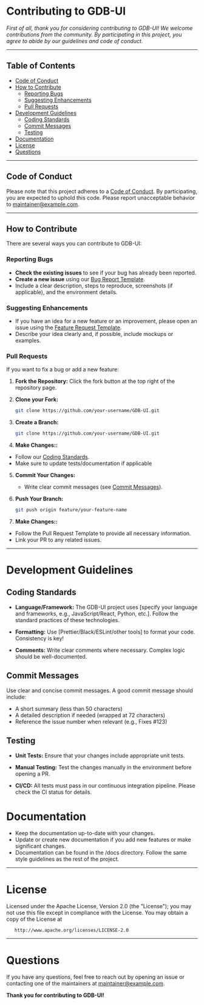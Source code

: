 # Contributing to GDB-UI

_First of all, thank you for considering contributing to GDB-UI! We welcome contributions from the community. By participating in this project, you agree to abide by our guidelines and code of conduct._

---

## Table of Contents

- [Code of Conduct](#code-of-conduct)
- [How to Contribute](#how-to-contribute)
  - [Reporting Bugs](#reporting-bugs)
  - [Suggesting Enhancements](#suggesting-enhancements)
  - [Pull Requests](#pull-requests)
- [Development Guidelines](#development-guidelines)
  - [Coding Standards](#coding-standards)
  - [Commit Messages](#commit-messages)
  - [Testing](#testing)
- [Documentation](#documentation)
- [License](#license)
- [Questions](#questions)

---

## Code of Conduct

Please note that this project adheres to a [Code of Conduct](CODE_OF_CONDUCT.md). By participating, you are expected to uphold this code. Please report unacceptable behavior to [maintainer@example.com](mailto:maintainer@example.com).

---

## How to Contribute

There are several ways you can contribute to GDB-UI:

### Reporting Bugs

- **Check the existing issues** to see if your bug has already been reported.
- **Create a new issue** using our [Bug Report Template](.github/ISSUE_TEMPLATE/bug_report.md).
- Include a clear description, steps to reproduce, screenshots (if applicable), and the environment details.

### Suggesting Enhancements

- If you have an idea for a new feature or an improvement, please open an issue using the [Feature Request Template](.github/ISSUE_TEMPLATE/feature_request.md).
- Describe your idea clearly and, if possible, include mockups or examples.

### Pull Requests

If you want to fix a bug or add a new feature:

1. **Fork the Repository:** Click the fork button at the top right of the repository page.

2. **Clone your Fork:**  
   ```bash
   git clone https://github.com/your-username/GDB-UI.git

3. **Create a Branch:**  
   ```bash
   git clone https://github.com/your-username/GDB-UI.git

4. **Make Changes::**  
  - Follow our [Coding Standards](#coding-standards).
  - Make sure to update tests/documentation if applicable

5. **Commit Your Changes:** 

   - Write clear commit messages (see [Commit Messages](#commit-messages)).

6. **Push Your Branch:**  
   ```bash
   git push origin feature/your-feature-name

7. **Make Changes::**  
  - Follow the Pull Request Template to provide all necessary information.
  - Link your PR to any related issues.

  ---

# Development Guidelines

## Coding Standards
- **Language/Framework:** The GDB-UI project uses [specify your language and frameworks, e.g., JavaScript/React, Python, etc.]. Follow the standard practices of these technologies.

- **Formatting:** Use [Prettier/Black/ESLint/other tools] to format your code. Consistency is key!

- **Comments:** Write clear comments where necessary. Complex logic should be well-documented.

## Commit Messages

Use clear and concise commit messages. A good commit message should include:

- A short summary (less than 50 characters)
- A detailed description if needed (wrapped at 72 characters)
- Reference the issue number when relevant (e.g., Fixes #123)

## Testing
- **Unit Tests:** Ensure that your changes include appropriate unit tests.

- **Manual Testing:** Test the changes manually in the environment before opening a PR.

- **CI/CD:** All tests must pass in our continuous integration pipeline. Please check the CI status for details.

# Documentation
- Keep the documentation up-to-date with your changes.
- Update or create new documentation if you add new features or make significant changes.
- Documentation can be found in the /docs directory. Follow the same style guidelines as the rest of the project.

--- 

# License

Licensed under the Apache License, Version 2.0 (the "License");
   you may not use this file except in compliance with the License.
   You may obtain a copy of the License at

       http://www.apache.org/licenses/LICENSE-2.0

---

# Questions
If you have any questions, feel free to reach out by opening an issue or contacting one of the maintainers at maintainer@example.com.

**Thank you for contributing to GDB-UI!**
